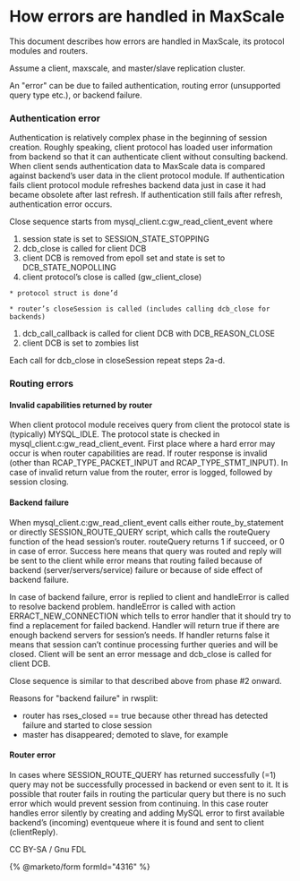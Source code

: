 # How errors are handled in MaxScale

This document describes how errors are handled in MaxScale, its protocol modules and routers.

Assume a client, maxscale, and master/slave replication cluster.

An "error" can be due to failed authentication, routing error (unsupported query type etc.), or backend failure.

### Authentication error

Authentication is relatively complex phase in the beginning of session creation. Roughly speaking, client protocol has loaded user information from backend so that it can authenticate client without consulting backend. When client sends authentication data to MaxScale data is compared against backend’s user data in the client protocol module. If authentication fails client protocol module refreshes backend data just in case it had became obsolete after last refresh. If authentication still fails after refresh, authentication error occurs.

Close sequence starts from mysql\_client.c:gw\_read\_client\_event where

1. session state is set to SESSION\_STATE\_STOPPING
2. dcb\_close is called for client DCB
3. client DCB is removed from epoll set and state is set to DCB\_STATE\_NOPOLLING
4. client protocol’s close is called (gw\_client\_close)

```
* protocol struct is done’d
```

```
* router’s closeSession is called (includes calling dcb_close for backends)
```

1. dcb\_call\_callback is called for client DCB with DCB\_REASON\_CLOSE
2. client DCB is set to zombies list

Each call for dcb\_close in closeSession repeat steps 2a-d.

### Routing errors

#### Invalid capabilities returned by router

When client protocol module receives query from client the protocol state is (typically) MYSQL\_IDLE. The protocol state is checked in mysql\_client.c:gw\_read\_client\_event. First place where a hard error may occur is when router capabilities are read. If router response is invalid (other than RCAP\_TYPE\_PACKET\_INPUT and RCAP\_TYPE\_STMT\_INPUT). In case of invalid return value from the router, error is logged, followed by session closing.

#### Backend failure

When mysql\_client.c:gw\_read\_client\_event calls either route\_by\_statement or directly SESSION\_ROUTE\_QUERY script, which calls the routeQuery function of the head session’s router. routeQuery returns 1 if succeed, or 0 in case of error. Success here means that query was routed and reply will be sent to the client while error means that routing failed because of backend (server/servers/service) failure or because of side effect of backend failure.

In case of backend failure, error is replied to client and handleError is called to resolve backend problem. handleError is called with action ERRACT\_NEW\_CONNECTION which tells to error handler that it should try to find a replacement for failed backend. Handler will return true if there are enough backend servers for session’s needs. If handler returns false it means that session can’t continue processing further queries and will be closed. Client will be sent an error message and dcb\_close is called for client DCB.

Close sequence is similar to that described above from phase #2 onward.

Reasons for "backend failure" in rwsplit:

* router has rses\_closed == true because other thread has detected failure and started to close session
* master has disappeared; demoted to slave, for example

#### Router error

In cases where SESSION\_ROUTE\_QUERY has returned successfully (=1) query may not be successfully processed in backend or even sent to it. It is possible that router fails in routing the particular query but there is no such error which would prevent session from continuing. In this case router handles error silently by creating and adding MySQL error to first available backend’s (incoming) eventqueue where it is found and sent to client (clientReply).

CC BY-SA / Gnu FDL

{% @marketo/form formId="4316" %}
